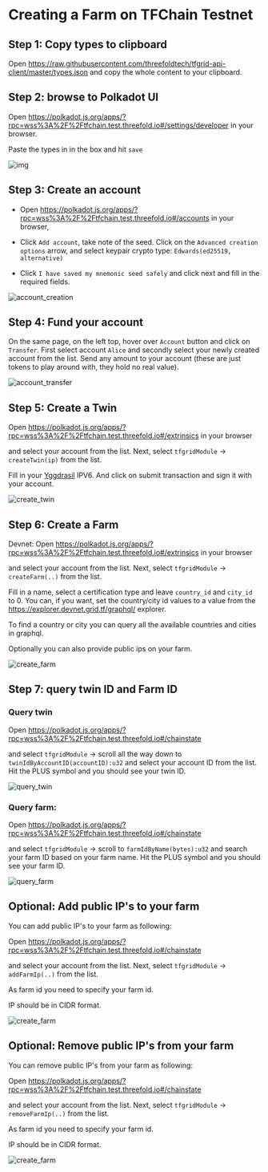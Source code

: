 # Creating a Farm on TFChain Testnet

## Step 1: Copy types to clipboard

Open https://raw.githubusercontent.com/threefoldtech/tfgrid-api-client/master/types.json and copy the whole content to your clipboard.

## Step 2: browse to Polkadot UI

Open https://polkadot.js.org/apps/?rpc=wss%3A%2F%2Ftfchain.test.threefold.io#/settings/developer in your browser.

Paste the types in in the box and hit `save`

![img](img/copy_types_1.jpg)

## Step 3: Create an account

- Open https://polkadot.js.org/apps/?rpc=wss%3A%2F%2Ftfchain.test.threefold.io#/accounts in your browser, 

- Click `Add account`, take note of the seed. Click on the `Advanced creation options` arrow, and select keypair crypto type: `Edwards(ed25519, alternative)`

- Click `I have saved my mnemonic seed safely` and click next and fill in the required fields.

![account_creation](img/account_create_1.jpg)

## Step 4: Fund your account

On the same page, on the left top, hover over `Account` button and click on `Transfer`. First select account `Alice` and secondly select your newly created account from the list. Send any amount to your account (these are just tokens to play around with, they hold no real value).

![account_transfer](img/account_transfer_1.jpg)

## Step 5: Create a Twin

Open https://polkadot.js.org/apps/?rpc=wss%3A%2F%2Ftfchain.test.threefold.io#/extrinsics in your browser 

and select your account from the list. Next, select `tfgridModule` -> `createTwin(ip)` from the list.

Fill in your [Yggdrasil](https://github.com/yggdrasil-network/yggdrasil-go) IPV6. And click on submit transaction and sign it with your account.

![create_twin](img/create_twin_1.jpg)

## Step 6: Create a Farm

Devnet: 
Open https://polkadot.js.org/apps/?rpc=wss%3A%2F%2Ftfchain.test.threefold.io#/extrinsics in your browser

and select your account from the list. Next, select `tfgridModule` -> `createFarm(..)` from the list.

Fill in a name, select a certification type and leave `country_id` and `city_id` to 0. You can, if you want, set the country/city id values to a value from the https://explorer.devnet.grid.tf/graphql/ explorer. 

To find a country or city you can query all the available countries and cities in graphql.

Optionally you can also provide public ips on your farm.

![create_farm](img/create_farm_1.jpg)

## Step 7: query twin ID and Farm ID

### Query twin

Open https://polkadot.js.org/apps/?rpc=wss%3A%2F%2Ftfchain.test.threefold.io#/chainstate

and select `tfgridModule` -> scroll all the way down to `twinIdByAccountID(accountID):u32` and select your account ID from the list. Hit the PLUS symbol and you should see your twin ID.

![query_twin](img/query_twin_1.jpg)

### Query farm:

Open https://polkadot.js.org/apps/?rpc=wss%3A%2F%2Ftfchain.test.threefold.io#/chainstate

and select `tfgridModule` -> scroll to `farmIdByName(bytes):u32` and search your farm ID based on your farm name. Hit the PLUS symbol and you should see your farm ID.

![query_farm](img/query_farm_1.jpg)

## Optional: Add public IP's to your farm

You can add public IP's to your farm as following:

Open https://polkadot.js.org/apps/?rpc=wss%3A%2F%2Ftfchain.test.threefold.io#/chainstate

and select your account from the list. Next, select `tfgridModule` -> `addFarmIp(..)` from the list.

As farm id you need to specify your farm id.

IP should be in CIDR format.

![create_farm](img/add_public_ip.jpg)

## Optional: Remove public IP's from your farm

You can remove public IP's from your farm as following:

Open https://polkadot.js.org/apps/?rpc=wss%3A%2F%2Ftfchain.test.threefold.io#/chainstate

and select your account from the list. Next, select `tfgridModule` -> `removeFarmIp(..)` from the list.

As farm id you need to specify your farm id.

IP should be in CIDR format.

![create_farm](img/remove_public_ip.jpg)
